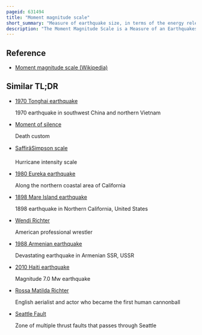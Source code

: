 ```yaml
---
pageid: 631494
title: "Moment magnitude scale"
short_summary: "Measure of earthquake size, in terms of the energy released"
description: "The Moment Magnitude Scale is a Measure of an Earthquakes magnitude based on its seismic Moment. Mw was defined by thomas C in a 1979 Paper. Hanks and Hiroo Kanamori. Similar to the local Magnitude Richter Scale defined in 1935 by Charles francis richter it uses a logarithmic Scale small Earthquakes have approximately the same Magnitude on both Scales. News Media often use the Richter Scale when referring to the Magnitude Scale of the Moment."
---
```


## Reference

- [Moment magnitude scale (Wikipedia)](https://en.wikipedia.org/?curid=631494)

## Similar TL;DR

- [1970 Tonghai earthquake](/tldr/en/1970-tonghai-earthquake)

  1970 earthquake in southwest China and northern Vietnam

- [Moment of silence](/tldr/en/moment-of-silence)

  Death custom

- [SaffirâSimpson scale](/tldr/en/saffirsimpson-scale)

  Hurricane intensity scale

- [1980 Eureka earthquake](/tldr/en/1980-eureka-earthquake)

  Along the northern coastal area of California

- [1898 Mare Island earthquake](/tldr/en/1898-mare-island-earthquake)

  1898 earthquake in Northern California, United States

- [Wendi Richter](/tldr/en/wendi-richter)

  American professional wrestler

- [1988 Armenian earthquake](/tldr/en/1988-armenian-earthquake)

  Devastating earthquake in Armenian SSR, USSR

- [2010 Haiti earthquake](/tldr/en/2010-haiti-earthquake)

  Magnitude 7.0 Mw earthquake

- [Rossa Matilda Richter](/tldr/en/rossa-matilda-richter)

  English aerialist and actor who became the first human cannonball

- [Seattle Fault](/tldr/en/seattle-fault)

  Zone of multiple thrust faults that passes through Seattle
